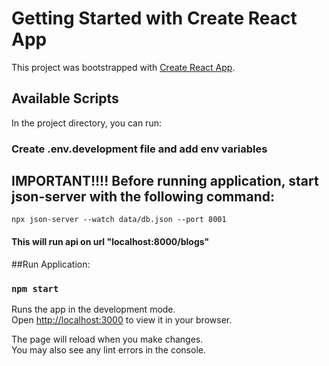 # Getting Started with Create React App

This project was bootstrapped with [Create React App](https://github.com/facebook/create-react-app).

## Available Scripts

In the project directory, you can run:

### Create .env.development file and add env variables

## IMPORTANT!!!! Before running application, start json-server with the following command: 
```
npx json-server --watch data/db.json --port 8001
```
#### This will run api on url "localhost:8000/blogs"

##Run Application:
### `npm start`

Runs the app in the development mode.\
Open [http://localhost:3000](http://localhost:3000) to view it in your browser.

The page will reload when you make changes.\
You may also see any lint errors in the console.


